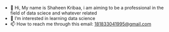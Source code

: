 - 👋 Hi, My name is Shaheen Kribaa, i am aiming to be a professional in the field of data sciece and whatever related
- 👀 I’m interested in learning data science
- 📫 How to reach me through this email: 181833041995@gmail.com

<!---
ShaheenKribaa/ShaheenKribaa is a ✨ special ✨ repository because its `README.md` (this file) appears on your GitHub profile.
You can click the Preview link to take a look at your changes.
--->
